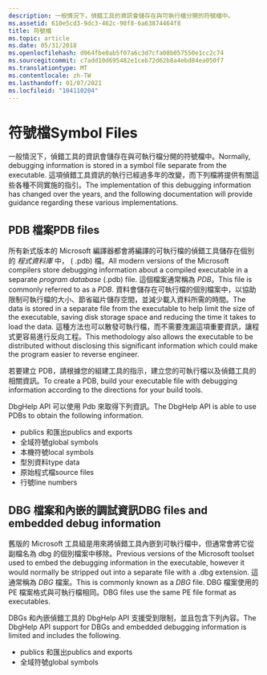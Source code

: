 ```yaml
---
description: 一般情況下，偵錯工具的資訊會儲存在與可執行檔分開的符號檔中。
ms.assetid: 610e5cd3-9dc3-462c-98f8-6a63874464f8
title: 符號檔
ms.topic: article
ms.date: 05/31/2018
ms.openlocfilehash: d964fbe0ab5f07a6c3d7cfa08b057550e1cc2c74
ms.sourcegitcommit: c7add10d695482e1ceb72d62b8a4ebd84ea050f7
ms.translationtype: MT
ms.contentlocale: zh-TW
ms.lasthandoff: 01/07/2021
ms.locfileid: "104110204"
---
```

# <a name="symbol-files"></a><span data-ttu-id="f0173-103">符號檔</span><span class="sxs-lookup"><span data-stu-id="f0173-103">Symbol Files</span></span>

<span data-ttu-id="f0173-104">一般情況下，偵錯工具的資訊會儲存在與可執行檔分開的符號檔中。</span><span class="sxs-lookup"><span data-stu-id="f0173-104">Normally, debugging information is stored in a symbol file separate from the executable.</span></span> <span data-ttu-id="f0173-105">這項偵錯工具資訊的執行已經過多年的改變，而下列檔將提供有關這些各種不同實施的指引。</span><span class="sxs-lookup"><span data-stu-id="f0173-105">The implementation of this debugging information has changed over the years, and the following documentation will provide guidance regarding these various implementations.</span></span>

## <a name="pdb-files"></a><span data-ttu-id="f0173-106">PDB 檔案</span><span class="sxs-lookup"><span data-stu-id="f0173-106">PDB files</span></span>

<span data-ttu-id="f0173-107">所有新式版本的 Microsoft 編譯器都會將編譯的可執行檔的偵錯工具儲存在個別的 *程式資料庫* 中， ( .pdb) 檔。</span><span class="sxs-lookup"><span data-stu-id="f0173-107">All modern versions of the Microsoft compilers store debugging information about a compiled executable in a separate *program database* (.pdb) file.</span></span> <span data-ttu-id="f0173-108">這個檔案通常稱為 *PDB*。</span><span class="sxs-lookup"><span data-stu-id="f0173-108">This file is commonly referred to as a *PDB*.</span></span> <span data-ttu-id="f0173-109">資料會儲存在可執行檔的個別檔案中，以協助限制可執行檔的大小、節省磁片儲存空間，並減少載入資料所需的時間。</span><span class="sxs-lookup"><span data-stu-id="f0173-109">The data is stored in a separate file from the executable to help limit the size of the executable, saving disk storage space and reducing the time it takes to load the data.</span></span> <span data-ttu-id="f0173-110">這種方法也可以散發可執行檔，而不需要洩漏這項重要資訊，讓程式更容易進行反向工程。</span><span class="sxs-lookup"><span data-stu-id="f0173-110">This methodology also allows the executable to be distributed without disclosing this significant information which could make the program easier to reverse engineer.</span></span>

<span data-ttu-id="f0173-111">若要建立 PDB，請根據您的組建工具的指示，建立您的可執行檔以及偵錯工具的相關資訊。</span><span class="sxs-lookup"><span data-stu-id="f0173-111">To create a PDB, build your executable file with debugging information according to the directions for your build tools.</span></span>

<span data-ttu-id="f0173-112">DbgHelp API 可以使用 Pdb 來取得下列資訊。</span><span class="sxs-lookup"><span data-stu-id="f0173-112">The DbgHelp API is able to use PDBs to obtain the following information.</span></span>

-   <span data-ttu-id="f0173-113">publics 和匯出</span><span class="sxs-lookup"><span data-stu-id="f0173-113">publics and exports</span></span>
-   <span data-ttu-id="f0173-114">全域符號</span><span class="sxs-lookup"><span data-stu-id="f0173-114">global symbols</span></span>
-   <span data-ttu-id="f0173-115">本機符號</span><span class="sxs-lookup"><span data-stu-id="f0173-115">local symbols</span></span>
-   <span data-ttu-id="f0173-116">型別資料</span><span class="sxs-lookup"><span data-stu-id="f0173-116">type data</span></span>
-   <span data-ttu-id="f0173-117">原始程式檔</span><span class="sxs-lookup"><span data-stu-id="f0173-117">source files</span></span>
-   <span data-ttu-id="f0173-118">行號</span><span class="sxs-lookup"><span data-stu-id="f0173-118">line numbers</span></span>

## <a name="dbg-files-and-embedded-debug-information"></a><span data-ttu-id="f0173-119">DBG 檔案和內嵌的調試資訊</span><span class="sxs-lookup"><span data-stu-id="f0173-119">DBG files and embedded debug information</span></span>

<span data-ttu-id="f0173-120">舊版的 Microsoft 工具組是用來將偵錯工具內嵌到可執行檔中，但通常會將它從副檔名為 dbg 的個別檔案中移除。</span><span class="sxs-lookup"><span data-stu-id="f0173-120">Previous versions of the Microsoft toolset used to embed the debugging information in the executable, however it would normally be stripped out into a separate file with a .dbg extension.</span></span> <span data-ttu-id="f0173-121">這通常稱為 *DBG* 檔案。</span><span class="sxs-lookup"><span data-stu-id="f0173-121">This is commonly known as a *DBG* file.</span></span> <span data-ttu-id="f0173-122">DBG 檔案使用的 PE 檔案格式與可執行檔相同。</span><span class="sxs-lookup"><span data-stu-id="f0173-122">DBG files use the same PE file format as executables.</span></span>

<span data-ttu-id="f0173-123">DBGs 和內嵌偵錯工具的 DbgHelp API 支援受到限制，並且包含下列內容。</span><span class="sxs-lookup"><span data-stu-id="f0173-123">The DbgHelp API support for DBGs and embedded debugging information is limited and includes the following.</span></span>

-   <span data-ttu-id="f0173-124">publics 和匯出</span><span class="sxs-lookup"><span data-stu-id="f0173-124">publics and exports</span></span>
-   <span data-ttu-id="f0173-125">全域符號</span><span class="sxs-lookup"><span data-stu-id="f0173-125">global symbols</span></span>

 

 



